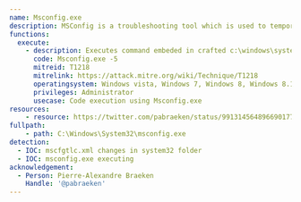 ```yaml
---
name: Msconfig.exe
description: MSConfig is a troubleshooting tool which is used to temporarily disable or re-enable software, device drivers or Windows services that run during startup process to help the user determine the cause of a problem with Windows
functions:
  execute:
    - description: Executes command embeded in crafted c:\windows\system32\mscfgtlc.xml.
      code: Msconfig.exe -5
      mitreid: T1218
      mitrelink: https://attack.mitre.org/wiki/Technique/T1218
      operatingsystem: Windows vista, Windows 7, Windows 8, Windows 8.1, Windows 10
      privileges: Administrator
      usecase: Code execution using Msconfig.exe
resources:
    - resource: https://twitter.com/pabraeken/status/991314564896690177
fullpath:
    - path: C:\Windows\System32\msconfig.exe
detection:
  - IOC: mscfgtlc.xml changes in system32 folder
  - IOC: msconfig.exe executing
acknowledgement:
  - Person: Pierre-Alexandre Braeken
    Handle: '@pabraeken'
---
```


